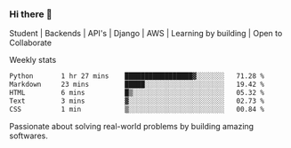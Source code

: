 ### Hi there 👋 

Student | Backends | API's | Django | AWS |  Learning by building | Open to Collaborate

Weekly stats
<!--START_SECTION:waka-->

```txt
Python       1 hr 27 mins    █████████████████▓░░░░░░░   71.28 %
Markdown     23 mins         █████░░░░░░░░░░░░░░░░░░░░   19.42 %
HTML         6 mins          █▒░░░░░░░░░░░░░░░░░░░░░░░   05.32 %
Text         3 mins          ▓░░░░░░░░░░░░░░░░░░░░░░░░   02.73 %
CSS          1 min           ▒░░░░░░░░░░░░░░░░░░░░░░░░   00.84 %
```

<!--END_SECTION:waka-->


Passionate about solving real-world problems by building amazing softwares.
